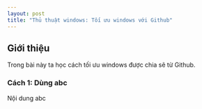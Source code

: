 ```yaml
---
layout: post
title: "Thủ thuật windows: Tối ưu windows với Github"
---
```


## Giới thiệu
Trong bài này ta học cách tối ưu windows được chia sẽ từ Github.

### Cách 1: Dùng abc
Nội dung abc
